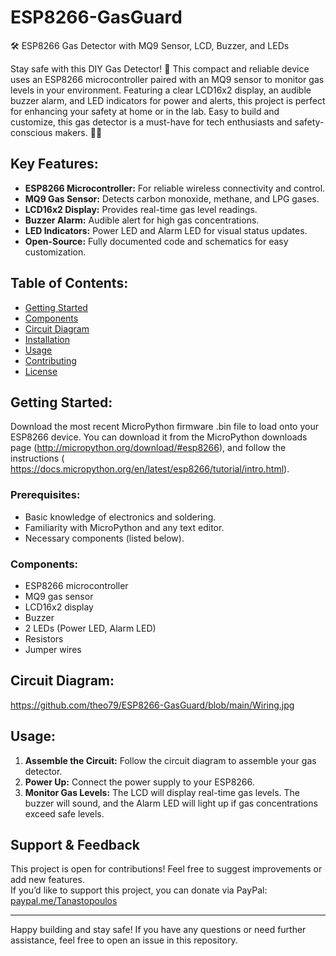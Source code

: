 # ESP8266-GasGuard
🛠️ ESP8266 Gas Detector with MQ9 Sensor, LCD, Buzzer, and LEDs

Stay safe with this DIY Gas Detector! 🚨 This compact and reliable device uses an ESP8266 microcontroller paired with an MQ9 sensor to monitor gas levels in your environment. Featuring a clear LCD16x2 display, an audible buzzer alarm, and LED indicators for power and alerts, this project is perfect for enhancing your safety at home or in the lab. Easy to build and customize, this gas detector is a must-have for tech enthusiasts and safety-conscious makers. 🔧💡

## Key Features:
- **ESP8266 Microcontroller:** For reliable wireless connectivity and control.
- **MQ9 Gas Sensor:** Detects carbon monoxide, methane, and LPG gases.
- **LCD16x2 Display:** Provides real-time gas level readings.
- **Buzzer Alarm:** Audible alert for high gas concentrations.
- **LED Indicators:** Power LED and Alarm LED for visual status updates.
- **Open-Source:** Fully documented code and schematics for easy customization.

## Table of Contents:
- [Getting Started](#getting-started)
- [Components](#components)
- [Circuit Diagram](#circuit-diagram)
- [Installation](#installation)
- [Usage](#usage)
- [Contributing](#contributing)
- [License](#license)

## Getting Started:
Download the most recent MicroPython firmware .bin file to load onto your ESP8266 device. You can download it from the MicroPython downloads page (http://micropython.org/download/#esp8266), and follow the instructions ( https://docs.micropython.org/en/latest/esp8266/tutorial/intro.html).
 
### Prerequisites:
- Basic knowledge of electronics and soldering.
- Familiarity with MicroPython and any text editor.
- Necessary components (listed below).

### Components:
- ESP8266 microcontroller
- MQ9 gas sensor
- LCD16x2 display
- Buzzer
- 2 LEDs (Power LED, Alarm LED)
- Resistors
- Jumper wires


## Circuit Diagram:
https://github.com/theo79/ESP8266-GasGuard/blob/main/Wiring.jpg


## Usage:
1. **Assemble the Circuit:**
    Follow the circuit diagram to assemble your gas detector.
2. **Power Up:**
    Connect the power supply to your ESP8266.
3. **Monitor Gas Levels:**
    The LCD will display real-time gas levels. The buzzer will sound, and the Alarm LED will light up if gas concentrations exceed safe levels.

 
 ## Support & Feedback
This project is open for contributions! Feel free to suggest improvements or add new features.  
If you’d like to support this project, you can donate via PayPal: [paypal.me/Tanastopoulos](https://paypal.me/Tanastopoulos)



---

Happy building and stay safe! If you have any questions or need further assistance, feel free to open an issue in this repository.
